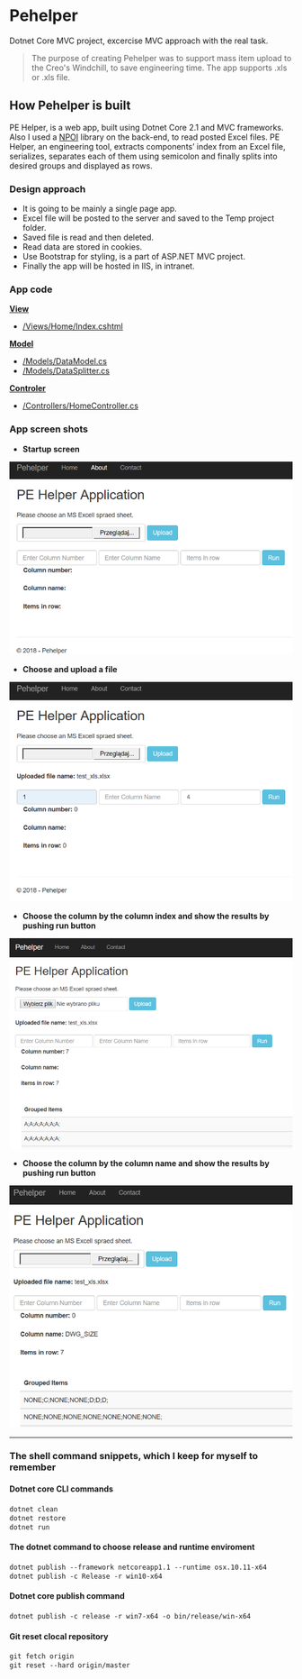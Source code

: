 # Pehelper

Dotnet Core MVC project, excercise MVC approach with the real task.

>The purpose of creating Pehelper was to support mass item upload to the Creo's Windchill, to save engineering time. The app supports .xls or .xls file.

## How Pehelper is built

PE Helper, is a web app, built using Dotnet Core 2.1 and MVC frameworks. Also I used a [NPOI](https://github.com/dotnetcore/NPOI) library on the back-end, to read posted Excel files. PE Helper, an engineering tool, extracts components’ index from an Excel file, serializes, separates each of them using semicolon and finally splits into desired groups and displayed as rows.

### Design approach

- It is going to be mainly a single page app.
- Excel file will be posted to the server and saved to the Temp project folder.
- Saved file is read and then deleted.
- Read data are stored in cookies.
- Use Bootstrap for styling, is a part of ASP.NET MVC project.
- Finally the app will be hosted in IIS, in intranet.

### App code

**[View](https://github.com/LuczynskiDar/Pehelper/blob/master/Views/Home/)**

- [/Views/Home/Index.cshtml](https://github.com/LuczynskiDar/Pehelper/blob/master/Views/Home/Index.cshtml)

**[Model](https://github.com/LuczynskiDar/Pehelper/tree/master/Models/)**

- [/Models/DataModel.cs](https://github.com/LuczynskiDar/Pehelper/blob/master/Models/DataModel.cs)
- [/Models/DataSplitter.cs](https://github.com/LuczynskiDar/Pehelper/blob/master/Models/DataSplitter.cs)

**[Controler](https://github.com/LuczynskiDar/Pehelper/blob/master/Controllers/)**

- [/Controllers/HomeController.cs](https://github.com/LuczynskiDar/Pehelper/blob/master/Controllers/HomeController.cs)

### App screen shots

- **Startup screen**

![Startup screen](https://github.com/LuczynskiDar/Pehelper/blob/master/Img/pehelper_clean.PNG) 

- **Choose and upload a file**

![upload a file](https://github.com/LuczynskiDar/Pehelper/blob/master/Img/pehelper_uploaded.PNG)

- **Choose the column by the column index and show the results by pushing run button**

![run colun index](https://github.com/LuczynskiDar/Pehelper/blob/master/Img/pehelper_number.PNG)

- **Choose the column by the column name and show the results by pushing run button**

![run column name](https://github.com/LuczynskiDar/Pehelper/blob/master/Img/pehelper_run_column.PNG)

---

### The shell command snippets, which I keep for myself to remember

#### Dotnet core CLI commands

``` dotnet core
dotnet clean
dotnet restore
dotnet run
```

#### The dotnet command to choose release and runtime enviroment

``` dotnet core
dotnet publish --framework netcoreapp1.1 --runtime osx.10.11-x64
dotnet publish -c Release -r win10-x64
```

#### Dotnet core publish command

``` dotnet core
dotnet publish -c release -r win7-x64 -o bin/release/win-x64
```

#### Git reset clocal repository

``` git reset
git fetch origin
git reset --hard origin/master
```
